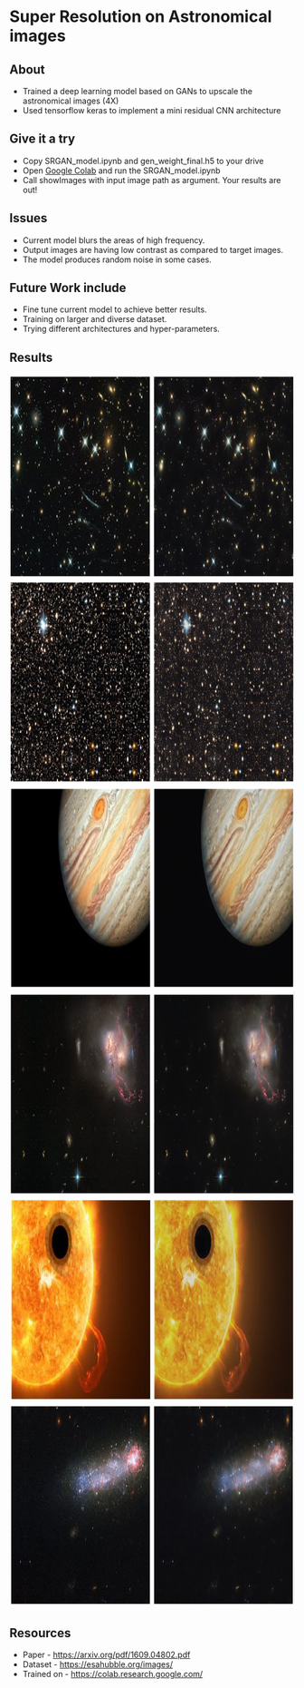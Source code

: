 # Super Resolution on Astronomical images

## About
* Trained a deep learning model based on GANs to upscale the astronomical images (4X)
* Used tensorflow keras to implement a mini residual CNN architecture

## Give it a try

* Copy SRGAN_model.ipynb and gen_weight_final.h5 to your drive
* Open <a href="https://colab.research.google.com/">Google Colab</a> and run the SRGAN_model.ipynb
* Call showImages with input image path as argument. Your results are out!

## Issues

* Current model blurs the areas of high frequency.
* Output images are having low contrast as compared to target images.
* The model produces random noise in some cases. 


## Future Work include

* Fine tune current model to achieve better results.
* Training on larger and diverse dataset.
* Trying different architectures and hyper-parameters.

## Results

<img src="https://github.com/dakshverma2411/super-resolution-on-astronomical-images/blob/master/Results/demo1.jpg" alt="alt text" width="2048" height="360">

<img src="https://github.com/dakshverma2411/super-resolution-on-astronomical-images/blob/master/Results/demo2.jpg" alt="alt text" width="2048" height="360">

<img src="https://github.com/dakshverma2411/super-resolution-on-astronomical-images/blob/master/Results/demo3.jpg" alt="alt text" width="2048" height="360">

<img src="https://github.com/dakshverma2411/super-resolution-on-astronomical-images/blob/master/Results/demo4.jpg" alt="alt text" width="2048" height="360">

<img src="https://github.com/dakshverma2411/super-resolution-on-astronomical-images/blob/master/Results/demo5.jpg" alt="alt text" width="2048" height="360">

<img src="https://github.com/dakshverma2411/super-resolution-on-astronomical-images/blob/master/Results/demo6.jpg" alt="alt text" width="2048" height="360">

## Resources

* Paper - https://arxiv.org/pdf/1609.04802.pdf
* Dataset - https://esahubble.org/images/
* Trained on - https://colab.research.google.com/
